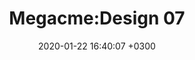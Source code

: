 ﻿---
layout: post_1
title: "Megacme:Design 07"
img: set7-1.jpg # Add image post (optional)
img_1: set7-2.jpg # Add image post (optional)
img_2: set7-3.jpg # Add image post (optional)
img_2: set7-4.jpg # Add image post (optional)
date: 2020-01-22 16:40:07 +0300
description: You’ll find this post in your `_posts` directory. Go ahead and edit it and re-build the site to see your changes. # Add post description (optional)
tag: [Leggings, Seamless,Ombre]
---

